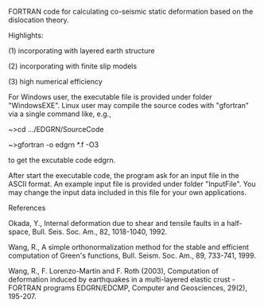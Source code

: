 FORTRAN code for calculating co-seismic static deformation based on the dislocation theory.

Highlights:

(1) incorporating with layered earth structure 

(2) incorporating with finite slip models 

(3) high numerical efficiency

For Windows user, the executable file is provided under folder "WindowsEXE". Linux user may compile the source codes with "gfortran" via a single command like, e.g.,

~>cd .../EDGRN/SourceCode

~>gfortran -o edgrn *.f -O3

to get the excutable code edgrn.

After start the executable code, the program ask for an input file in the ASCII format. An example input file is provided under folder "InputFile". You may change the input data included in this file for your own applications.

References

Okada, Y., Internal deformation due to shear and tensile faults in a half-space, Bull. Seis. Soc. Am., 82, 1018-1040, 1992.

Wang, R., A simple orthonormalization method for the stable and efficient computation of Green's functions, Bull. Seism. Soc. Am., 89, 733-741, 1999.

Wang, R., F. Lorenzo-Martín and F. Roth (2003), Computation of deformation induced by earthquakes in a multi-layered elastic crust - FORTRAN programs EDGRN/EDCMP, Computer and Geosciences, 29(2), 195-207.
